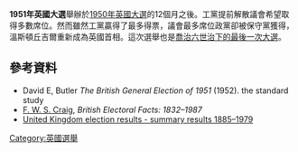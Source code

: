 **1951年英國大選**舉辦於[1950年英國大選](../Page/1950年英國大選.md "wikilink")的12個月之後。工黨提前解散議會希望取得多數席位。然而雖然工黨贏得了最多得票，議會最多席位政黨卻被保守黨獲得，溫斯頓丘吉爾重新成為英國首相。這次選舉也是[喬治六世治下的最後一次大選](https://zh.wikipedia.org/wiki/喬治六世 "wikilink")。

## 參考資料

  - David E, Butler *The British General Election of 1951* (1952). the standard study
  - [F. W. S. Craig](https://zh.wikipedia.org/wiki/F._W._S._Craig "wikilink"), *British Electoral Facts: 1832–1987*
  - [United Kingdom election results - summary results 1885–1979](http://www.election.demon.co.uk/geresults.html)

[Category:英國選舉](https://zh.wikipedia.org/wiki/Category:英國選舉 "wikilink")